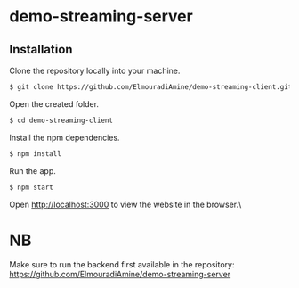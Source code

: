 # demo-streaming-server
## Installation 
Clone the repository locally into your machine.
```bash
$ git clone https://github.com/ElmouradiAmine/demo-streaming-client.git
```
Open the created folder.
```bash
$ cd demo-streaming-client
```
Install the npm dependencies.
```bash 
$ npm install 
``` 
Run the app.
```bash 
$ npm start 
``` 

Open [http://localhost:3000](http://localhost:3000) to view the website in the browser.\

# NB
Make sure to run the backend first available in the repository: 
https://github.com/ElmouradiAmine/demo-streaming-server

